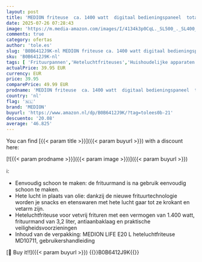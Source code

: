 ```yaml
---
layout: post
title: 'MEDION friteuse  ca. 1400 watt  digitaal bedieningspaneel  totale inhoud 3 2 liter  olievrij frituren  30 min timer  oververhittingsbeveiliging  MD10711 zwart'
date: 2025-07-26 07:28:43
image: 'https://m.media-amazon.com/images/I/4134k3p0CqL._SL500_._SL400_.jpg'
comments: true
category: ofertas
author: 'tole.es'
slug: 'B0B6412J9K-nl MEDION friteuse ca. 1400 watt digitaal bedieningspaneel...'
sku: 'B0B6412J9K-nl'
tags: [ 'Frituurpannen','Heteluchtfriteuses','Huishoudelijke apparaten','Kleine keukenapparaten','Wonen & keuken','medion','🇳🇱', ]
actualPrice: 39.95 EUR
currency: EUR
price: 39.95
comparePrice: 49.99 EUR
prodname: 'MEDION friteuse  ca. 1400 watt  digitaal bedieningspaneel  totale inhoud 3 2 liter  olievrij frituren  30 min timer  oververhittingsbeveiliging  MD10711 zwart'
country: 'nl'
flag: '🇳🇱'
brand: 'MEDION'
buyurl: 'https://www.amazon.nl/dp/B0B6412J9K/?tag=tolees0b-21'
descuento: '20.08'
average: '46.825'
---
```


You can find [{{< param title >}}]({{< param buyurl >}}) with a discount here:

[![{{< param prodname >}}]({{< param image >}})]({{< param buyurl >}})

ℹ️:

- Eenvoudig schoon te maken: de frituurmand is na gebruik eenvoudig schoon te maken.
- Hete lucht in plaats van olie: dankzij de nieuwe frituurtechnologie worden je snacks en etenswaren met hete lucht gaar tot ze krokant en vetarm zijn.
- Heteluchtfriteuse voor vetvrij frituren met een vermogen van 1.400 watt, frituurmand van 3,2 liter, antiaanbaklaag en praktische veiligheidsvoorzieningen
- Inhoud van de verpakking: MEDION LIFE E20 L heteluchtfriteuse MD10711, gebruikershandleiding

[🛒 Buy it!!]({{< param buyurl >}})
{{<world>}}B0B6412J9K{{</world>}}
